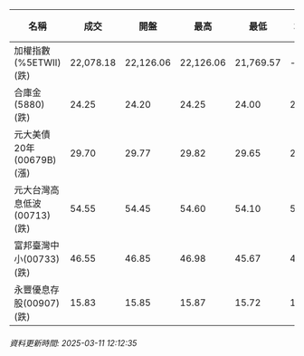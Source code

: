 | 名稱 | 成交 | 開盤 | 最高 | 最低 | 均價 | 成交金額(億) | 昨收 | 漲跌幅 | 漲跌 | 總量 | 昨量 | 振幅 |
| -------- | -------- | -------- | -------- |-------- | -------- | -------- |-------- |-------- |-------- | -------- | -------- |-------- |
|加權指數(%5ETWII) (跌)|22,078.18|22,126.06|22,126.06|21,769.57|-|3,127.00|22,459.15|1.70%|380.97|6,252,803|0|1.59%|
|合庫金(5880) (跌)|24.25|24.20|24.25|24.00|24.09|3.22|24.35|0.41%|0.10|13,369|9,817|1.03%|
|元大美債20年(00679B) (漲)|29.70|29.77|29.82|29.65|29.74|17.97|29.33|1.26%|0.37|60,405|38,996|0.58%|
|元大台灣高息低波(00713) (跌)|54.55|54.45|54.60|54.10|54.30|12.70|54.90|0.64%|0.35|23,379|15,646|0.91%|
|富邦臺灣中小(00733) (跌)|46.55|46.85|46.98|45.67|46.21|1.32|47.80|2.62%|1.25|2,854|2,867|2.74%|
|永豐優息存股(00907) (跌)|15.83|15.85|15.87|15.72|15.77|0.429|16.03|1.25%|0.20|2,721|2,182|0.94%|
###### 資料更新時間: 2025-03-11 12:12:35